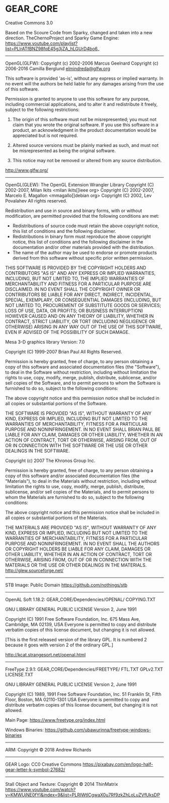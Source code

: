 # GEAR_CORE

Creative Commons 3.0

Based on the Scoure Code from Sparky, changed and taken into a new direction.
TheChernoProject and Sparky Game Engine:
https://www.youtube.com/playlist?list=PLlrATfBNZ98fqE45g3jZA_hLGUrD4bo6_

-----------------------------------------------------------------------------
OpenGL(GLFW):
Copyright (c) 2002-2006 Marcus Geelnard
Copyright (c) 2006-2016 Camilla Berglund <elmindreda@glfw.org>

This software is provided 'as-is', without any express or implied
warranty. In no event will the authors be held liable for any damages
arising from the use of this software.

Permission is granted to anyone to use this software for any purpose,
including commercial applications, and to alter it and redistribute it
freely, subject to the following restrictions:

1. The origin of this software must not be misrepresented; you must not
   claim that you wrote the original software. If you use this software
   in a product, an acknowledgment in the product documentation would
   be appreciated but is not required.

2. Altered source versions must be plainly marked as such, and must not
   be misrepresented as being the original software.

3. This notice may not be removed or altered from any source
   distribution.

http://www.glfw.org/

-----------------------------------------------------------------------------

OpenGL(GLEW):
The OpenGL Extension Wrangler Library
Copyright (C) 2002-2007, Milan Ikits <milan ikits[]ieee org>
Copyright (C) 2002-2007, Marcelo E. Magallon <mmagallo[]debian org>
Copyright (C) 2002, Lev Povalahev
All rights reserved.

Redistribution and use in source and binary forms, with or without 
modification, are permitted provided that the following conditions are met:

* Redistributions of source code must retain the above copyright notice, 
  this list of conditions and the following disclaimer.
* Redistributions in binary form must reproduce the above copyright notice, 
  this list of conditions and the following disclaimer in the documentation 
  and/or other materials provided with the distribution.
* The name of the author may be used to endorse or promote products 
  derived from this software without specific prior written permission.

THIS SOFTWARE IS PROVIDED BY THE COPYRIGHT HOLDERS AND CONTRIBUTORS "AS IS" 
AND ANY EXPRESS OR IMPLIED WARRANTIES, INCLUDING, BUT NOT LIMITED TO, THE 
IMPLIED WARRANTIES OF MERCHANTABILITY AND FITNESS FOR A PARTICULAR PURPOSE
ARE DISCLAIMED. IN NO EVENT SHALL THE COPYRIGHT OWNER OR CONTRIBUTORS BE 
LIABLE FOR ANY DIRECT, INDIRECT, INCIDENTAL, SPECIAL, EXEMPLARY, OR 
CONSEQUENTIAL DAMAGES (INCLUDING, BUT NOT LIMITED TO, PROCUREMENT OF 
SUBSTITUTE GOODS OR SERVICES; LOSS OF USE, DATA, OR PROFITS; OR BUSINESS
INTERRUPTION) HOWEVER CAUSED AND ON ANY THEORY OF LIABILITY, WHETHER IN
CONTRACT, STRICT LIABILITY, OR TORT (INCLUDING NEGLIGENCE OR OTHERWISE)
ARISING IN ANY WAY OUT OF THE USE OF THIS SOFTWARE, EVEN IF ADVISED OF
THE POSSIBILITY OF SUCH DAMAGE.


Mesa 3-D graphics library
Version:  7.0

Copyright (C) 1999-2007  Brian Paul   All Rights Reserved.

Permission is hereby granted, free of charge, to any person obtaining a
copy of this software and associated documentation files (the "Software"),
to deal in the Software without restriction, including without limitation
the rights to use, copy, modify, merge, publish, distribute, sublicense,
and/or sell copies of the Software, and to permit persons to whom the
Software is furnished to do so, subject to the following conditions:

The above copyright notice and this permission notice shall be included
in all copies or substantial portions of the Software.

THE SOFTWARE IS PROVIDED "AS IS", WITHOUT WARRANTY OF ANY KIND, EXPRESS
OR IMPLIED, INCLUDING BUT NOT LIMITED TO THE WARRANTIES OF MERCHANTABILITY,
FITNESS FOR A PARTICULAR PURPOSE AND NONINFRINGEMENT.  IN NO EVENT SHALL
BRIAN PAUL BE LIABLE FOR ANY CLAIM, DAMAGES OR OTHER LIABILITY, WHETHER IN
AN ACTION OF CONTRACT, TORT OR OTHERWISE, ARISING FROM, OUT OF OR IN
CONNECTION WITH THE SOFTWARE OR THE USE OR OTHER DEALINGS IN THE SOFTWARE.


Copyright (c) 2007 The Khronos Group Inc.

Permission is hereby granted, free of charge, to any person obtaining a
copy of this software and/or associated documentation files (the
"Materials"), to deal in the Materials without restriction, including
without limitation the rights to use, copy, modify, merge, publish,
distribute, sublicense, and/or sell copies of the Materials, and to
permit persons to whom the Materials are furnished to do so, subject to
the following conditions:

The above copyright notice and this permission notice shall be included
in all copies or substantial portions of the Materials.

THE MATERIALS ARE PROVIDED "AS IS", WITHOUT WARRANTY OF ANY KIND,
EXPRESS OR IMPLIED, INCLUDING BUT NOT LIMITED TO THE WARRANTIES OF
MERCHANTABILITY, FITNESS FOR A PARTICULAR PURPOSE AND NONINFRINGEMENT.
IN NO EVENT SHALL THE AUTHORS OR COPYRIGHT HOLDERS BE LIABLE FOR ANY
CLAIM, DAMAGES OR OTHER LIABILITY, WHETHER IN AN ACTION OF CONTRACT,
TORT OR OTHERWISE, ARISING FROM, OUT OF OR IN CONNECTION WITH THE
MATERIALS OR THE USE OR OTHER DEALINGS IN THE MATERIALS.
http://glew.sourceforge.net/

-----------------------------------------------------------------------------

STB Image:
Public Domain
https://github.com/nothings/stb

-----------------------------------------------------------------------------

OpenAL Soft 1.18.2:
GEAR_CORE/Dependencies/OPENAL/
COPYING.TXT

GNU LIBRARY GENERAL PUBLIC LICENSE
       Version 2, June 1991
       
Copyright (C) 1991 Free Software Foundation, Inc.
675 Mass Ave, Cambridge, MA 02139, USA
Everyone is permitted to copy and distribute verbatim copies
of this license document, but changing it is not allowed.

[This is the first released version of the library GPL.  It is
 numbered 2 because it goes with version 2 of the ordinary GPL.]
 
http://kcat.strangesort.net/openal.html

-----------------------------------------------------------------------------

FreeType 2.9.1:
GEAR_CORE/Dependencies/FREETYPE/
FTL.TXT
GPLv2.TXT
LICENSE.TXT

GNU LIBRARY GENERAL PUBLIC LICENSE
       Version 2, June 1991
       
Copyright (C) 1989, 1991 Free Software Foundation, Inc.
51 Franklin St, Fifth Floor, Boston, MA  02110-1301  USA
Everyone is permitted to copy and distribute verbatim copies
of this license document, but changing it is not allowed.
 
Main Page:
https://www.freetype.org/index.html
 
Windows Binaries:
https://github.com/ubawurinna/freetype-windows-binaries

-----------------------------------------------------------------------------

ARM:
Copyright © 2018 Andrew Richards

-----------------------------------------------------------------------------

GEAR Logo:
CC0 Creative Commons
https://pixabay.com/en/logo-half-gear-letter-k-symbol-27682/

-----------------------------------------------------------------------------

Stall Object and Texture:
Copyright © 2014 ThinMatrix
https://www.youtube.com/watch?v=KMWUjNE0fYI&index=9&list=PLRIWtICgwaX0u7Rf9zkZhLoLuZVfUksDP
